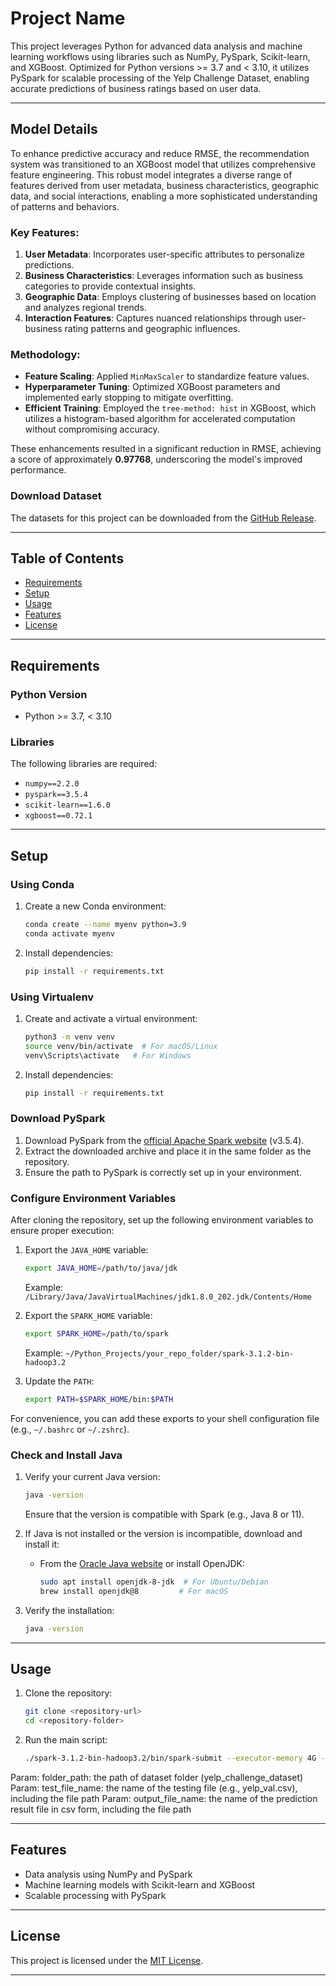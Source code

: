 # Project Name

This project leverages Python for advanced data analysis and machine learning workflows using libraries such as NumPy, PySpark, Scikit-learn, and XGBoost. Optimized for Python versions >= 3.7 and < 3.10, it utilizes PySpark for scalable processing of the Yelp Challenge Dataset, enabling accurate predictions of business ratings based on user data.

---

## Model Details

To enhance predictive accuracy and reduce RMSE, the recommendation system was transitioned to an XGBoost model that utilizes comprehensive feature engineering. This robust model integrates a diverse range of features derived from user metadata, business characteristics, geographic data, and social interactions, enabling a more sophisticated understanding of patterns and behaviors.

### Key Features:

1. **User Metadata**: Incorporates user-specific attributes to personalize predictions.
2. **Business Characteristics**: Leverages information such as business categories to provide contextual insights.
3. **Geographic Data**: Employs clustering of businesses based on location and analyzes regional trends.
4. **Interaction Features**: Captures nuanced relationships through user-business rating patterns and geographic influences.

### Methodology:
- **Feature Scaling**: Applied `MinMaxScaler` to standardize feature values.
- **Hyperparameter Tuning**: Optimized XGBoost parameters and implemented early stopping to mitigate overfitting.
- **Efficient Training**: Employed the `tree-method: hist` in XGBoost, which utilizes a histogram-based algorithm for accelerated computation without compromising accuracy.

These enhancements resulted in a significant reduction in RMSE, achieving a score of approximately **0.97768**, underscoring the model's improved performance.

### Download Dataset

The datasets for this project can be downloaded from the [GitHub Release](https://github.com/kumajimmy/xgboost_business_user/releases/tag/v1.0).

---

## Table of Contents

- [Requirements](#requirements)
- [Setup](#setup)
- [Usage](#usage)
- [Features](#features)
- [License](#license)

---

## Requirements

### Python Version

- Python >= 3.7, < 3.10

### Libraries

The following libraries are required:

- `numpy==2.2.0`
- `pyspark==3.5.4`
- `scikit-learn==1.6.0`
- `xgboost==0.72.1`

---

## Setup

### Using Conda

1. Create a new Conda environment:
   ```bash
   conda create --name myenv python=3.9
   conda activate myenv
   ```
2. Install dependencies:
   ```bash
   pip install -r requirements.txt
   ```

### Using Virtualenv

1. Create and activate a virtual environment:
   ```bash
   python3 -m venv venv
   source venv/bin/activate  # For macOS/Linux
   venv\Scripts\activate   # For Windows
   ```
2. Install dependencies:
   ```bash
   pip install -r requirements.txt
   ```

### Download PySpark

1. Download PySpark from the [official Apache Spark website](https://spark.apache.org/downloads.html) (v3.5.4).
2. Extract the downloaded archive and place it in the same folder as the repository.
3. Ensure the path to PySpark is correctly set up in your environment.

### Configure Environment Variables

After cloning the repository, set up the following environment variables to ensure proper execution:

1. Export the `JAVA_HOME` variable:

   ```bash
   export JAVA_HOME=/path/to/java/jdk
   ```

   Example: `/Library/Java/JavaVirtualMachines/jdk1.8.0_202.jdk/Contents/Home`

2. Export the `SPARK_HOME` variable:

   ```bash
   export SPARK_HOME=/path/to/spark
   ```

   Example: `~/Python_Projects/your_repo_folder/spark-3.1.2-bin-hadoop3.2`

3. Update the `PATH`:

   ```bash
   export PATH=$SPARK_HOME/bin:$PATH
   ```

For convenience, you can add these exports to your shell configuration file (e.g., `~/.bashrc` or `~/.zshrc`).

### Check and Install Java

1. Verify your current Java version:

   ```bash
   java -version
   ```

   Ensure that the version is compatible with Spark (e.g., Java 8 or 11).

2. If Java is not installed or the version is incompatible, download and install it:

   - From the [Oracle Java website](https://www.oracle.com/java/technologies/javase-downloads.html) or install OpenJDK:
     ```bash
     sudo apt install openjdk-8-jdk  # For Ubuntu/Debian
     brew install openjdk@8         # For macOS
     ```

3. Verify the installation:

   ```bash
   java -version
   ```

---

## Usage

1. Clone the repository:

   ```bash
   git clone <repository-url>
   cd <repository-folder>
   ```

2. Run the main script:

   ```bash
   ./spark-3.1.2-bin-hadoop3.2/bin/spark-submit --executor-memory 4G --driver-memory 4G xgboost_rec_yelp.py <folder_path> <test_file_name> <output_file_name>
   ```

  Param: folder_path: the path of dataset folder (yelp_challenge_dataset)
  Param: test_file_name: the name of the testing file (e.g., yelp_val.csv), including the file path
  Param: output_file_name: the name of the prediction result file in csv form, including the file path
   
---

## Features

- Data analysis using NumPy and PySpark
- Machine learning models with Scikit-learn and XGBoost
- Scalable processing with PySpark

---

## License

This project is licensed under the [MIT License](LICENSE).

---

